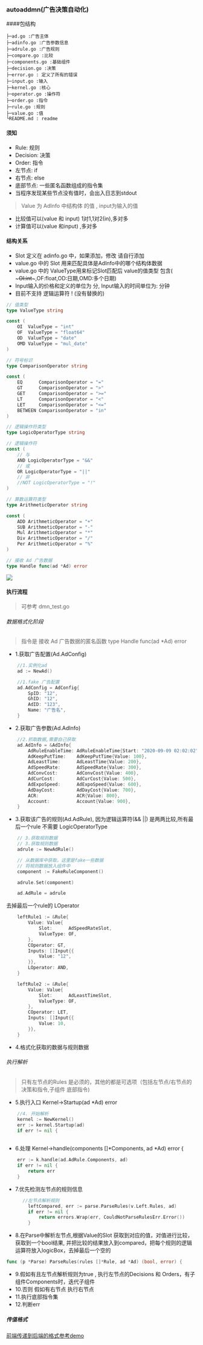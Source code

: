 ### autoaddmn(广告决策自动化)

####包结构
```text
├─ad.go :广告主体
├─adinfo.go :广告参数信息
├─adrule.go :广告规则
├─compare.go :比较
├─components.go :基础组件
├─decision.go :决策
├─error.go : 定义了所有的错误
├─input.go :输入
├─kernel.go :核心
├─operator.go :操作符
├─order.go :指令
├─rule.go :规则
├─value.go :值
└README.md : readme
```

#### 须知
* Rule: 规则
* Decision: 决策
* Order: 指令
* 左节点: if
* 右节点: else
* 底部节点: 一些匿名函数组成的指令集
* 当程序发现某些节点没有值时，会出入日志到stdout

> Value 为 AdInfo 中结构体 的值 , input为输入的值
* 比较值可以(value 和 input)  1对1,1对2(in),多对多
* 计算值可以(value 和input) ,多对多
#### 结构关系
* Slot 定义在 adinfo.go 中，如果添加，修改 请自行添加
* value.go 中的 Slot 用来匹配具体是AdInfo中的哪个结构体数据
* value.go 中的 ValueType用来标记Slot匹配后 value的值类型 包含( ~~~OI:int~~~,OF:float,OD:日期,OMD:多个日期)
* Input输入的价格和定义的单位为 分, Input输入的时间单位为: 分钟
* 目前不支持 逻辑运算符 ! (没有替换的)
```go
// 值类型
type ValueType string

const (
    OI  ValueType = "int"
    OF  ValueType = "float64"
    OD  ValueType = "date"
    OMD ValueType = "mul_date"
)

// 符号标识
type ComparisonOperator string

const (
    EQ      ComparisonOperator = "="
    GT      ComparisonOperator = ">"
    GET     ComparisonOperator = ">="
    LT      ComparisonOperator = "<"
    LET     ComparisonOperator = "<="
    BETWEEN ComparisonOperator = "in"
)

// 逻辑操作符类型
type LogicOperatorType string

// 逻辑操作符
const (
    // 与
    AND LogicOperatorType = "&&"
    // 或
    OR LogicOperatorType = "||"
    // 非
    //NOT LogicOperatorType = "!"
)

// 算数运算符类型
type ArithmeticOperator string

const (
	ADD ArithmeticOperator = "+"
	SUB ArithmeticOperator = "-"
	Mul ArithmeticOperator = "*"
	Div ArithmeticOperator = "/"
	Per ArithmeticOperator = "%"
)

// 接收 Ad 广告数据
type Handle func(ad *Ad) error

```
![](autoaddmn/结构图关系.png)


#### 执行流程
> 可参考 dmn_test.go
###### 数据格式化阶段
> 指令是 接收 Ad 广告数据的匿名函数
> type Handle func(ad *Ad) error
* 1.获取广告配置(Ad.AdConfig)
```go
    //1.实例化ad
    ad := NewAd()

    //1.fake 广告配置
    ad.AdConfig = AdConfig{
        SpID: "12",
        GhID: "12",
        AdID: "123",
        Name: "广告名",
    }
```
* 2.获取广告参数(Ad.AdInfo)
```go
    //2.抓取数据,需要自己获取
    ad.AdInfo = &AdInfo{
        AdRuleEnableTime: AdRuleEnableTime{Start: "2020-09-09 02:02:02", End: "2020-11-09 02:02:02"},
        AdKeepPutTime:    AdKeepPutTime{Value: 100},
        AdLeastTime:      AdLeastTime{Value: 200},
        AdSpeedRate:      AdSpeedRate{Value: 300},
        AdConvCost:       AdConvCost{Value: 400},
        AdCurCost:        AdCurCost{Value: 500},
        AdExpoSpeed:      AdExpoSpeed{Value: 600},
        AdDayCost:        AdDayCost{Value: 700},
        ACR:              ACR{Value: 800},
        Account:          Account{Value: 900},
    }
```
* 3.获取该广告的规则(Ad.AdRule), 因为逻辑运算符(&& ||) 是两两比较,所有最后一个rule 不需要 LogicOperatorType
```go
    // 3.获取规则数据
    // 3.获取规则数据
    adrule := NewAdRule()

    // 从数据库中获取，这里是fake一些数据
    // 将规则数据放入组件中
    component := FakeRuleComponent()

    adrule.Set(component)

    ad.AdRule = adrule
```
去掉最后一个rule的 LOperator
```go
    leftRule1 := &Rule{
        Value: Value{
            Slot:      AdSpeedRateSlot,
            ValueType: OF,
        },
        COperator: GT,
        Inputs: []Input{{
            Value: "12",
        }},
        LOperator: AND,
    }

    leftRule2 := &Rule{
        Value: Value{
            Slot:      AdLeastTimeSlot,
            ValueType: OF,
        },
        COperator: LET,
        Inputs: []Input{{
            Value: 10,
        }},
    }

```
* 4.格式化获取的数据与规则数据

###### 执行解析
> 只有左节点的Rules 是必须的，其他的都是可选项（包括左节点/右节点的 决策和指令,子组件 底部指令)
* 5.执行入口 Kernel->Startup(ad *Ad) error
```go
    //4. 开始解析
    kernel := NewKernel()
    err := kernel.Startup(ad)
    if err != nil {
        
```
* 6.处理 Kernel->handle(components []*Components, ad *Ad) error {

```go
    err := k.handle(ad.AdRule.Components, ad)
    if err != nil {
        return err
    }
```
* 7.优先检测左节点的规则信息
```go
      //左节点解析规则
        leftCompared, err := parse.ParseRules(v.Left.Rules, ad)
        if err != nil {
            return errors.Wrap(err, CouldNotParseRulesErr.Error())
        }
```
* 8.在Parse中解析左节点,根据Value的Slot 获取到对应的值，对值进行比较，获取到一个bool结果, 并把比较的结果放入到compared，把每个规则的逻辑运算符放入logicBox，去掉最后一个空的
```go
func (p *Parse) ParseRules(rules []*Rule, ad *Ad) (bool, error) {
```
* 9.假如有且左节点解析规则为true , 执行左节点的Decisions 和 Orders，有子组件Components时，迭代子组件
* 10.否则 假如有右节点 执行右节点
* 11.执行底部指令集
* 12.判断err

##### 传值格式
[前端传递到后端的格式参考demo](autoaddmn/data_demo.json)